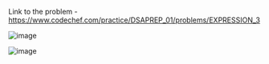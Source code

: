 Link to the problem - https://www.codechef.com/practice/DSAPREP_01/problems/EXPRESSION_3


![image](https://github.com/Haleshot/Competitive-Programming/assets/57552973/a0b7ff93-ff4e-4ac0-b8a3-cdefc2660ee1)


![image](https://github.com/Haleshot/Competitive-Programming/assets/57552973/a6c50b7e-60c8-4d61-9744-440f1b6223d7)
